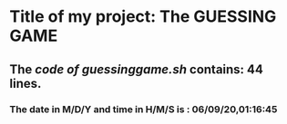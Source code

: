 # Title of my project: The GUESSING GAME
## The *code of guessinggame.sh* contains: 44 lines.
### The date in M/D/Y and time in H/M/S is : 06/09/20,01:16:45 
